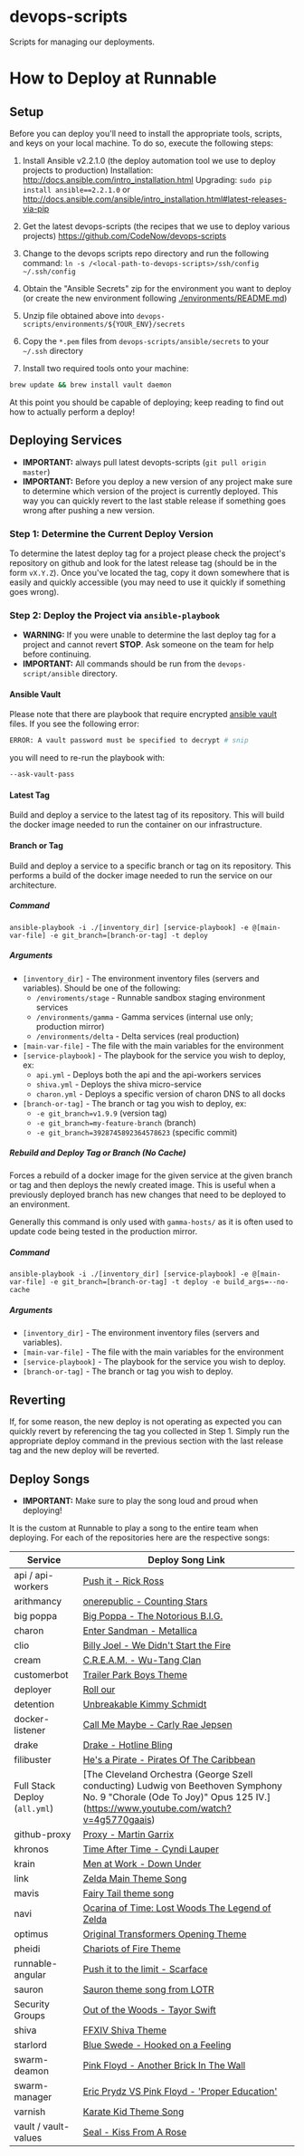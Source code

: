 devops-scripts
==============

Scripts for managing our deployments.

# How to Deploy at Runnable
## Setup

Before you can deploy you'll need to install the appropriate tools, scripts, and keys on your local machine.
To do so, execute the following steps:

1. Install Ansible v2.2.1.0 (the deploy automation tool we use to deploy projects to production)
Installation: http://docs.ansible.com/intro_installation.html
Upgrading: `sudo pip install ansible==2.2.1.0` or http://docs.ansible.com/ansible/intro_installation.html#latest-releases-via-pip

2. Get the latest devops-scripts (the recipes that we use to deploy various projects)
https://github.com/CodeNow/devops-scripts

3. Change to the devops scripts repo directory and run the following command:
`ln -s /<local-path-to-devops-scripts>/ssh/config ~/.ssh/config`

4. Obtain the "Ansible Secrets" zip for the environment you want to deploy (or create the new environment following [./environments/README.md](./environments/README.md))

5. Unzip file obtained above into `devops-scripts/environments/${YOUR_ENV}/secrets`

6. Copy the `*.pem` files from `devops-scripts/ansible/secrets` to your `~/.ssh` directory

7. Install two required tools onto your machine:
```bash
brew update && brew install vault daemon
```

At this point you should be capable of deploying; keep reading to find out how to actually perform a deploy!

## Deploying Services
- **IMPORTANT:** always pull latest devopts-scripts (`git pull origin master`)
- **IMPORTANT:** Before you deploy a new version of any project make sure to determine which version of the project is currently deployed. This way you can quickly revert to the last stable release if something goes wrong after pushing a new version.

### Step 1: Determine the Current Deploy Version
To determine the latest deploy tag for a project please check the project's repository on
github and look for the latest release tag (should be in the form `vX.Y.Z`). Once you've located the tag,
copy it down somewhere that is easily and quickly accessible (you may need to use it quickly if something goes wrong).

### Step 2: Deploy the Project via `ansible-playbook`

- **WARNING:** If you were unable to determine the last deploy tag for a project and cannot revert **STOP**.
  Ask someone on the team for help before continuing.
- **IMPORTANT:** All commands should be run from the `devops-script/ansible` directory.

#### Ansible Vault

Please note that there are playbook that require encrypted [ansible vault](http://docs.ansible.com/ansible/playbooks_vault.html) files. If you see the following error:

```bash
ERROR: A vault password must be specified to decrypt # snip
```

you will need to re-run the playbook with:

```bash
--ask-vault-pass
```

#### Latest Tag
Build and deploy a service to the latest tag of its repository. This will build
the docker image needed to run the container on our infrastructure.

#### Branch or Tag
Build and deploy a service to a specific branch or tag on its repository. This performs a build
of the docker image needed to run the service on our architecture.

##### Command
```
ansible-playbook -i ./[inventory_dir] [service-playbook] -e @[main-var-file] -e git_branch=[branch-or-tag] -t deploy
```

##### Arguments
- `[inventory_dir]` - The environment inventory files (servers and variables). Should be one of the following:
  - `/enviroments/stage` - Runnable sandbox staging environment services
  - `/environments/gamma` - Gamma services (internal use only; production mirror)
  - `/environments/delta` - Delta services (real production)
- `[main-var-file]` - The file with the main variables for the environment
- `[service-playbook]` - The playbook for the service you wish to deploy, ex:
  - `api.yml` - Deploys both the api and the api-workers services
  - `shiva.yml` - Deploys the shiva micro-service
  - `charon.yml` - Deploys a specific version of charon DNS to all docks
- `[branch-or-tag]` - The branch or tag you wish to deploy, ex:
  - `-e git_branch=v1.9.9` (version tag)
  - `-e git_branch=my-feature-branch` (branch)
  - `-e git_branch=3928745892364578623` (specific commit)

##### Rebuild and Deploy Tag or Branch (No Cache)
Forces a rebuild of a docker image for the given service at the given branch or tag and then deploys the
newly created image. This is useful when a previously deployed branch has new changes that need to
be deployed to an environment.

Generally this command is only used with `gamma-hosts/` as it is often used to update code
being tested in the production mirror.

##### Command
```
ansible-playbook -i ./[inventory_dir] [service-playbook] -e @[main-var-file] -e git_branch=[branch-or-tag] -t deploy -e build_args=--no-cache
```

##### Arguments
- `[inventory_dir]` - The environment inventory files (servers and variables).
- `[main-var-file]` - The file with the main variables for the environment
- `[service-playbook]` - The playbook for the service you wish to deploy.
- `[branch-or-tag]` - The branch or tag you wish to deploy.

## Reverting
If, for some reason, the new deploy is not operating as expected you can quickly revert by referencing the tag you collected in Step 1.
Simply run the appropriate deploy command in the previous section with the last release tag and the new deploy will be reverted.

## Deploy Songs

- **IMPORTANT:** Make sure to play the song loud and proud when deploying!

It is the custom at Runnable to play a song to the entire team when deploying. For each of the repositories here are the respective songs:

| Service | Deploy Song Link |
| ------- | ---------------- |
| api / api-workers | [Push it - Rick Ross](https://www.youtube.com/watch?v=qk2jeE1LOn8) |
| arithmancy | [onerepublic - Counting Stars](https://www.youtube.com/watch?v=hT_nvWreIhg) |
| big poppa | [Big Poppa - The Notorious B.I.G.](https://www.youtube.com/watch?v=phaJXp_zMYM) |
| charon | [Enter Sandman - Metallica](https://www.youtube.com/watch?v=CD-E-LDc384) |
| clio | [Billy Joel - We Didn't Start the Fire](https://www.youtube.com/watch?v=eFTLKWw542g) |
| cream | [C.R.E.A.M. - Wu-Tang Clan](https://www.youtube.com/watch?v=PBwAxmrE194) |
| customerbot | [Trailer Park Boys Theme](https://www.youtube.com/watch?v=dI6Drn3OA70) |
| deployer | [Roll our](https://www.youtube.com/watch?v=t21DFnu00Dc) |
| detention | [Unbreakable Kimmy Schmidt](https://youtu.be/CV9xF8CjhJk?t=21s) |
| docker-listener | [Call Me Maybe - Carly Rae Jepsen](https://www.youtube.com/watch?v=fWNaR-rxAic) |
| drake | [Drake - Hotline Bling](https://www.youtube.com/watch?v=uxpDa-c-4Mc)
| filibuster | [He's a Pirate - Pirates Of The Caribbean](https://www.youtube.com/watch?v=yRh-dzrI4Z4) |
| Full Stack Deploy (`all.yml`) | [The Cleveland Orchestra (George Szell conducting) Ludwig von Beethoven Symphony No. 9 "Chorale (Ode To Joy)" Opus 125 IV.] (https://www.youtube.com/watch?v=4g5770gaais) |
| github-proxy | [Proxy - Martin Garrix](https://www.youtube.com/watch?v=NWB6-PJw4Mk) |
| khronos | [Time After Time - Cyndi Lauper](https://www.youtube.com/watch?v=VdQY7BusJNU) |
| krain | [Men at Work - Down Under](https://www.youtube.com/watch?v=XfR9iY5y94s) |
| link | [Zelda Main Theme Song](https://www.youtube.com/watch?v=cGufy1PAeTU) |
| mavis | [Fairy Tail theme song](https://www.youtube.com/watch?v=R4UFCTMrV-o) |
| navi | [Ocarina of Time: Lost Woods The Legend of Zelda](https://www.youtube.com/watch?v=iOGpdGEEcJM) |
| optimus | [Original Transformers Opening Theme](https://www.youtube.com/watch?v=nLS2N9mHWaw) |
| pheidi | [Chariots of Fire Theme](https://www.youtube.com/watch?v=CSav51fVlKU) |
| runnable-angular | [Push it to the limit - Scarface](https://www.youtube.com/watch?v=9D-QD_HIfjA) |
| sauron | [Sauron theme song from LOTR](https://www.youtube.com/watch?v=V_rk9VBrXMY) |
| Security Groups | [Out of the Woods - Tayor Swift](https://www.youtube.com/watch?v=JLf9q36UsBk)
| shiva | [FFXIV Shiva Theme](https://www.youtube.com/watch?v=noJiH8HLZw4) |
| starlord | [Blue Swede - Hooked on a Feeling](https://www.youtube.com/watch?v=NrI-UBIB8Jk) |
| swarm-deamon | [Pink Floyd - Another Brick In The Wall](https://www.youtube.com/watch?v=5IpYOF4Hi6Q) |
| swarm-manager | [Eric Prydz VS Pink Floyd - 'Proper Education'](https://www.youtube.com/watch?v=IttkDYE33aU) |
| varnish | [Karate Kid Theme Song](https://www.youtube.com/watch?v=VIYqtkdMxQg) |
| vault / vault-values | [Seal - Kiss From A Rose](https://www.youtube.com/watch?v=zP3so2hY4CM) |
